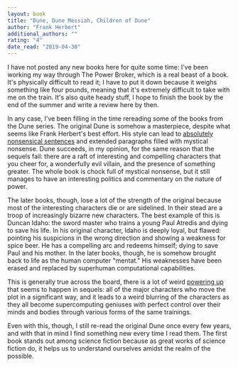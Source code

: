 ```yaml
---
layout: book
title: "Dune, Dune Messiah, Children of Dune"
author: "Frank Herbert"
additional_authors: ""
rating: "4"
date_read: "2019-04-30"
---
```


I have not posted any new books here for quite some time: I've been working my
way through The Power Broker, which is a real beast of a book. It's physically
difficult to read it; I have to put it down because it weighs something like
four pounds, meaning that it's extremely difficult to take with me on the train.
It's also quite heady stuff, I hope to finish the book by the end of the summer
and write a review here by then.

In any case, I've been filling in the time rereading some of the books from the
Dune series. The original Dune is somehow a masterpiece, despite what seems like
Frank Herbert's best effort. His style can lead to [absolutely nonsensical
sentences][joke post] and extended paragraphs filled with mystical nonsense.
Dune succeeds, in my opinion, for the same reason that the sequels fail: there
are a raft of interesting and compelling characters that you cheer for,
a wonderfully evil villain, and the presence of something greater. The whole
book is chock full of mystical nonsense, but it still manages to have an
interesting politics and commentary on the nature of power. 

The later books, though, lose a lot of the strength of the original because most
of the interesting characters die or are sidelined. In their stead are a troop
of increasingly bizarre new characters. The best example of this is Duncan
Idaho: the sword master who trains a young Paul Atredis and dying to save his
life. In his original character, Idaho is deeply loyal, but flawed: pointing his
suspicions in the wrong direction and showing a weakness for spice beer. He has
a compelling arc and redeems himself; dying to save Paul and his mother. In the
later books, though, he is somehow brought back to life as the human computer
"mentat." His weaknesses have been erased and replaced by superhuman
computational capabilities.

This is generally true across the board, there is a lot of weird [powering
up][power up] that seems to happen in sequels: all of the major characters who
move the plot in a significant way, and it leads to a weird blurring of the
characters as they all become supercomputing geniuses with perfect control over
their minds and bodies through various forms of the same trainings.

Even with this, though, I still re-read the original Dune once every few years,
and with that in mind I find something new every time I read them. The first
book stands out among science fiction because as great works of science fiction
do, it helps us to understand ourselves amidst the realm of the possible.

[joke post]: https://thehardtimes.net/harddrive/sixth-attempt-start-reading-literary-classic-dune-going-ok/
[power up]: https://tvtropes.org/pmwiki/pmwiki.php/Main/NextTierPowerUp

